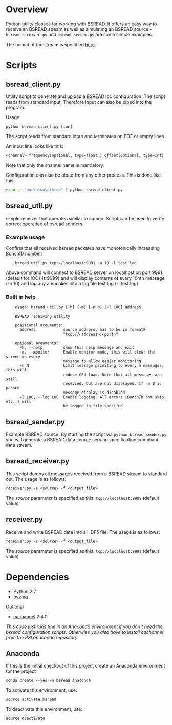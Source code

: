 # Overview
Python utility classes for working with BSREAD. 
It offers an easy way to receive an BSREAD stream as well as simulating an BSREAD source - `bsread_receiver.py` 
and `bsread_sender.py` are some simple examples.

The format of the stream is specified
[here](https://docs.google.com/document/d/1BynCjz5Ax-onDW0y8PVQnYmSssb6fAyHkdDl1zh21yY/edit#heading=h.ugxijco36cap).

# Scripts

## bsread_client.py
Utility script to generate and upload a BSREAD ioc configuration. The script reads from standard input.
Therefore input can also be piped into the program.

Usage:

```
python bsread_client.py [ioc]
```

The script reads from standard input and terminates on EOF or empty lines

An input line looks like this:

```
<channel> frequency(optional, type=float ) offset(optional, type=int)
```

Note that only the channel name is mandatory.

Configuration can also be piped from any other process. This is done like this:

```bash
echo -e "one\ntwo\nthree" | python bsread_client.py
```
    
## bsread_util.py

simple receiver that operates similar to camon. Script can be used to verify correct operation of bsread senders. 

### Example usage

Confirm that all received bsread packates have monotonically increasing BunchID number: 

		bsread_util.py tcp://localhost:9991 -n 10 -l test.log

Above command will connect to BSREAD server on localhost on port 9991 (default for IOCs is 9999) and will display contents of every 10nth message (-n 10) and log any anomalies into a log file test.log (-l test.log)


### Built in help

		usage: bsread_util.py [-h] [-m] [-n N] [-l LOG] address

		BSREAD receiving utility

		positional arguments:
		  address            source address, has to be in formatP
		                     "tcp://<address>:<port>"

		optional arguments:
		  -h, --help         show this help message and exit
		  -m, --monitor      Enable monitor mode, this will clear the screen on every
		                     message to allow easier monitoring.
		  -n N               Limit message priniting to every n messages, this will
		                     reduce CPU load. Note that all messages are still
		                     recevied, but are not displayed. If -n 0 is passed
		                     message display is disabled
		  -l LOG, --log LOG  Enable logging. All errors (BunchID cnt skip, etc..) will
		                     be logged in file specifed




## bsread_sender.py
Example BSREAD source. By starting the script via `python bsread_sender.py` you will generate a BSREAD data source serving
specification compliant data stream.

## bsread_receiver.py
This script dumps all messages received from a BSREAD stream to standard out. The usage is as follows:

```
receiver.py -s <source> -f <output_file>
```

The _source_ parameter is specified as this: `tcp://localhost:9999` (default value)


## receiver.py
Receive and write BSREAD data into a HDF5 file. The usage is as follows:

```
receiver.py -s <source> -f <output_file>
```

The _source_ parameter is specified as this: `tcp://localhost:9999` (default value)

# Dependencies

* Python 2.7
* [pyzmq](http://zeromq.github.io/pyzmq/)

Optional
* [cachannel](https://bitbucket.org/xwang/cachannel/src/d8cba8b4b525e960497f539f92a7481cc1ab99e3?at=default) 2.4.0

*This code just runs fine in an [Anaconda](http://continuum.io/downloads) environment if you don't need the bsread configuration scripts.
 Otherwise you also have to install cachannel from the PSI anaconda repository*

## Anaconda

If this is the initial checkout of this project create an Anaconda environment for the project

```
conda create --yes -n bsread anaconda
```

To activate this environment, use:

```
source activate bsread
```

To deactivate this environment, use:

```
source deactivate
```

